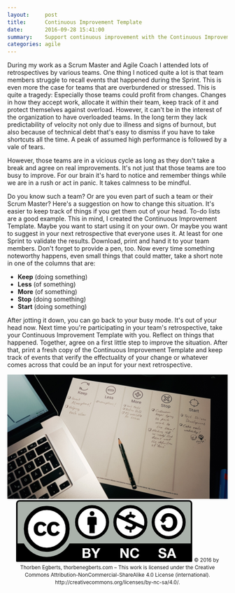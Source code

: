 ```yaml
---
layout:     post
title:      Continuous Improvement Template
date:       2016-09-28 15:41:00
summary:    Support continuous improvement with the Continuous Improvement Template.
categories: agile
---
```


During my work as a Scrum Master and Agile Coach I attended lots of retrospectives by various teams. One thing I noticed quite a lot is that team members struggle to recall events that happened during the Sprint. This is even more the case for teams that are overburdened or stressed. This is quite a tragedy: Especially those teams could profit from changes. Changes in how they accept work, allocate it within their team, keep track of it and protect themselves against overload. However, it can't be in the interest of the organization to have overloaded teams. In the long term they lack predictability of velocity not only due to illness and signs of burnout, but also because of technical debt that's easy to dismiss if you have to take shortcuts all the time. A peak of assumed high performance is followed by a vale of tears.

However, those teams are in a vicious cycle as long as they don't take a break and agree on real improvements. It's not just that those teams are too busy to improve. For our brain it's hard to notice and remember things while we are in a rush or act in panic. It takes calmness to be mindful.

Do you know such a team? Or are you even part of such a team or their Scrum Master? Here's a suggestion on how to change this situation. It's easier to keep track of things if you get them out of your head. To-do lists are a good example. This in mind, I created the Continuous Improvement Template. Maybe you want to start using it on your own. Or maybe you want to suggest in your next retrospective that everyone uses it. At least for one Sprint to validate the results. Download, print and hand it to your team members. Don't forget to provide a pen, too. Now every time something noteworthy happens, even small things that could matter, take a short note in one of the columns that are:

 - **Keep** (doing something)
 - **Less** (of something)
 - **More** (of something)
 - **Stop** (doing something)
 - **Start** (doing something)

 After jotting it down, you can go back to your busy mode. It's out of your head now. Next time you're participating in your team's retrospective, take your Continuous Improvement Template with you. Reflect on things that happened. Together, agree on a first little step to improve the situation. After that, print a fresh copy of the Continuous Improvement Template and keep track of events that verify the effectuality of your change or whatever comes across that could be an input for your next retrospective.

<center>
	<img src="/assets/2016-09-28-continuous-improvement-template/ContinuousImprovementTemplate.jpg">
</center

<iframe src="http://docs.google.com/gview?url={{site.url}}/download/Continuous+Improvement+Template.pdf&embedded=true" style="width:718px; height:700px;" frameborder="0"></iframe>

<center>
	<img src="/assets/by-nc-sa.png">
	<small>© 2016 by Thorben Egberts, thorbenegberts.com – This work is licensed under the Creative Commons Attribution-NonCommercial-ShareAlike 4.0 License (international). http://creativecommons.org/licenses/by-nc-sa/4.0/.</small>
</center>